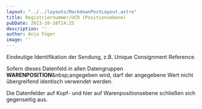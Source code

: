 ```yaml
---
layout: "../../layouts/MarkdownPostLayout.astro"
title: Registriernummer/UCR (Positionsebene)
pubDate: 2023-10-18T14:25
description: ''
author: Anja Füger
image: ''
---
```


Eindeutige Identifikation der Sendung, z.B. Unique Consignment Reference.

Sofern dieses Datenfeld in allen Datengruppen **WARENPOSITION**&amp;nbsp;angegeben wird, darf der angegebene Wert nicht übergreifend identisch verwendet werden.

Die Datenfelder auf Kopf- und hier auf Warenpositionsebene schließen sich gegenseitig aus.
